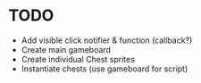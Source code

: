# TODO

- Add visible click notifier & function (callback?)
- Create main gameboard
- Create individual Chest sprites
- Instantiate chests (use gameboard for script)
